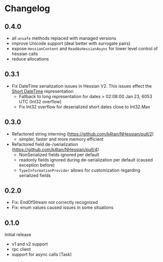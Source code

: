 # Changelog

## 0.4.0

- all `unsafe` methods replaced with managed versions
- improve Unicode support (deal better with surrogate pairs)
- expose `HessianContent` and `ReadAsHessianAsync` for lower level control of hessian calls
- reduce allocations

## 0.3.1
- Fix DateTime serialization issues in Hessian V2. This issues effect the [Short DateTime](http://hessian.caucho.com/doc/hessian-serialization.html#anchor8) representation
  - Fallback to long representation for dates > 02:08:00 Jan 23, 6053 UTC (Int32 overflow)
  - Fix Int32 overflow for deserialized short dates close to Int32.Max

## 0.3.0
- Refactored string interning (https://github.com/k4tan/NHessian/pull/2)
  - simpler, faster and more memory efficient
- Refactored field de-/serialization (https://github.com/k4tan/NHessian/pull/4)
  - NonSerialized fields ignored per default
  - readonly fields ignored during de-serialization per default (caused exception before)
  - `TypeInformationProvider` allows for customization regarding serialized fields

## 0.2.0
- Fix: EndOfStream not correctly recognized
- Fix: enum values caused issues in some situations

## 0.1.0
Initial release

- v1 and v2 support
- rpc client 
- support for async calls (Task)